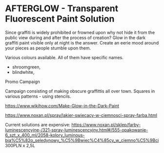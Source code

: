 # AFTERGLOW - Transparent Fluorescent Paint Solution

Since graffiti is widely prohibited or frowned upon why not hide it from the public view during and after the process of creation? Glow in the dark graffiti paint visible only at night is the answer. Create an eerie mood around your pieces as people stumble upon them.

Various colours available. All of them have specific names.
- shroomgreen,
- blindwhite,

Promo Campaign

Campaign consisting of making obscure graffittis all over town. Squares in various patterns - using stencils.

https://www.wikihow.com/Make-Glow-in-the-Dark-Paint

https://www.noxan.pl/spray/lakier-swiecacy-w-ciemnosci-spray-farba.html

Current solutions are expensive: https://www.noxan.pl/sklep/farby-luminescencyjne-/321-spray-luminescencyjny.html#/555-opakowanie-6_szt_x_400_ml/2058-kolory_luminous-bia%C5%82o_seledynowy_%C5%9Bwiec%C4%85cy_w_ciemno%C5%9Bci 300PLN x 2,5L
